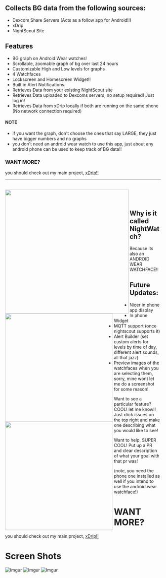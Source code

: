 ## Collects BG data from the following sources:
* Dexcom Share Servers (Acts as a follow app for Android!!)
* xDrip
* NightScout Site


## Features
* BG graph on Android Wear watches!
* Scrollable, zoomable graph of bg over last 24 hours
* Customizable High and Low levels for graphs
* 4 Watchfaces
* Lockscreen and Homescreen Widget!!
* Built in Alert Notifications
* Retrieves Data from your existing NightScout site
* Retrieves Data uploaded to Dexcoms servers, no setup required! Just log in!
* Retrieves Data from xDrip locally if both are running on the same phone (No network connection required)

#### NOTE
* if you want the graph, don't choose the ones that say LARGE, they just have bigger numbers and no graphs
* you don't need an android wear watch to use this app, just about any android phone can be used to keep track of BG data!!

### WANT MORE?
you should check out my main project, [xDrip!!](http://stephenblackwasalreadytaken.github.io/xDrip/)

***

<br>
<a href="http://i.imgur.com/lFwKzRr.jpg"><img src="http://i.imgur.com/lFwKzRr.jpg" align="left" width="400" ></a>
<a href="http://i.imgur.com/qGjVwzF.jpg"><img src="http://i.imgur.com/qGjVwzF.jpg" align="left" width="349" ></a>
<br>
<a href="http://i.imgur.com/eIGaEAj.jpg"><img src="http://i.imgur.com/eIGaEAj.jpg" align="left" width="349" ></a>
<br>

## Why is it called NightWatch?
 Because its also an ANDROID WEAR WATCHFACE!!


## Future Updates:
* Nicer in phone app display
* In phone Widget
* MQTT support (once nightscout supports it)
* Alert Builder (set custom alerts for levels by time of day, different alert sounds, all that jazz)
* Preview images of the watchfaces when you are selecting them, sorry, mine wont let me do a screenshot for some reason!

Want to see a particular feature? COOL! let me know!! Just click issues on the top right and make one describing what you would like to see!

Want to help, SUPER COOL! Put up a PR and clear description of what your goal with that pr was!


(note, you need the phone one installed as well if you intend to use the android wear watchface!)

# WANT MORE?
you should check out my main project, [xDrip!!](http://stephenblackwasalreadytaken.github.io/xDrip/)

# Screen Shots
![Imgur](http://i.imgur.com/bdAuo1j.jpg)
![Imgur](http://i.imgur.com/P8TRhKJ.png)
![Imgur](http://i.imgur.com/pPY8I5S.png)
